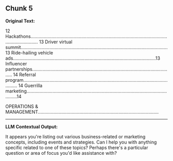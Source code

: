 ## Chunk 5

**Original Text:**

12
Hackathons.................................................................................................................................. 13
Driver virtual summit................................................................................................................. 13
Ride-hailing vehicle ads..............................................................................................................13
Influencer partnerships............................................................................................................. 14
Referral program........................................................................................................................ 14
Guerrilla marketing.....................................................................................................................14

OPERATIONS & MANAGEMENT.............................................................................................

---

**LLM Contextual Output:**

It appears you're listing out various business-related or marketing concepts, including events and strategies. Can I help you with anything specific related to one of these topics? Perhaps there's a particular question or area of focus you'd like assistance with?
